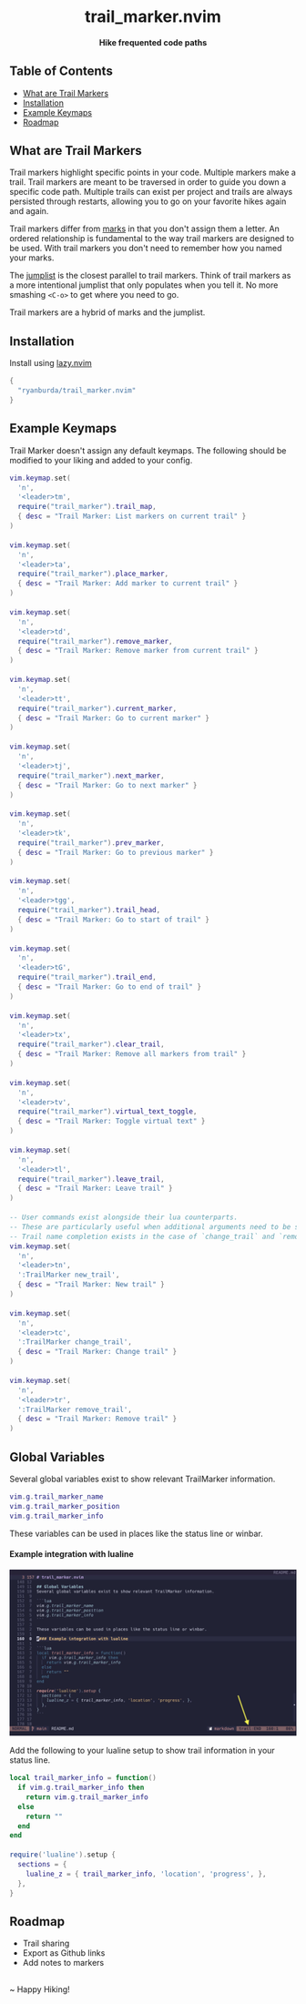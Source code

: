 <div align="center">

# trail_marker.nvim
#### Hike frequented code paths

</div>

## Table of Contents
* [What are Trail Markers](#what-are-trail-markers)
* [Installation](#installation)
* [Example Keymaps](#example-keymaps)
* [Roadmap](#roadmap)


## What are Trail Markers
Trail markers highlight specific points in your code. Multiple markers make a trail. Trail markers are meant
to be traversed in order to guide you down a specific code path. Multiple trails can exist per project and
trails are always persisted through restarts, allowing you to go on your favorite hikes again and again.

Trail markers differ from [marks](https://neovim.io/doc/user/motion.html#mark-motions) in that you don't assign them
a letter. An ordered relationship is fundamental to the way trail markers are designed to be used. With trail
markers you don't need to remember how you named your marks.

The [jumplist](https://neovim.io/doc/user/motion.html#jump-motions) is the closest parallel to trail markers. Think of
trail markers as a more intentional jumplist that only populates when you tell it. No more smashing `<C-o>` to get
where you need to go.

Trail markers are a hybrid of marks and the jumplist.

## Installation

Install using [lazy.nvim](https://github.com/folke/lazy.nvim)

```lua
{
  "ryanburda/trail_marker.nvim"
}
```


## Example Keymaps

Trail Marker doesn't assign any default keymaps. The following should be modified to your liking and added to
your config.

```lua
vim.keymap.set(
  'n',
  '<leader>tm',
  require("trail_marker").trail_map,
  { desc = "Trail Marker: List markers on current trail" }
)

vim.keymap.set(
  'n',
  '<leader>ta',
  require("trail_marker").place_marker,
  { desc = "Trail Marker: Add marker to current trail" }
)

vim.keymap.set(
  'n',
  '<leader>td',
  require("trail_marker").remove_marker,
  { desc = "Trail Marker: Remove marker from current trail" }
)

vim.keymap.set(
  'n',
  '<leader>tt',
  require("trail_marker").current_marker,
  { desc = "Trail Marker: Go to current marker" }
)

vim.keymap.set(
  'n',
  '<leader>tj',
  require("trail_marker").next_marker,
  { desc = "Trail Marker: Go to next marker" }
)

vim.keymap.set(
  'n',
  '<leader>tk',
  require("trail_marker").prev_marker,
  { desc = "Trail Marker: Go to previous marker" }
)

vim.keymap.set(
  'n',
  '<leader>tgg',
  require("trail_marker").trail_head,
  { desc = "Trail Marker: Go to start of trail" }
)

vim.keymap.set(
  'n',
  '<leader>tG',
  require("trail_marker").trail_end,
  { desc = "Trail Marker: Go to end of trail" }
)

vim.keymap.set(
  'n',
  '<leader>tx',
  require("trail_marker").clear_trail,
  { desc = "Trail Marker: Remove all markers from trail" }
)

vim.keymap.set(
  'n',
  '<leader>tv',
  require("trail_marker").virtual_text_toggle,
  { desc = "Trail Marker: Toggle virtual text" }
)

vim.keymap.set(
  'n',
  '<leader>tl',
  require("trail_marker").leave_trail,
  { desc = "Trail Marker: Leave trail" }
)

-- User commands exist alongside their lua counterparts.
-- These are particularly useful when additional arguments need to be specified.
-- Trail name completion exists in the case of `change_trail` and `remove_trail`.
vim.keymap.set(
  'n',
  '<leader>tn',
  ':TrailMarker new_trail',
  { desc = "Trail Marker: New trail" }
)

vim.keymap.set(
  'n',
  '<leader>tc',
  ':TrailMarker change_trail',
  { desc = "Trail Marker: Change trail" }
)

vim.keymap.set(
  'n',
  '<leader>tr',
  ':TrailMarker remove_trail',
  { desc = "Trail Marker: Remove trail" }
)
```

## Global Variables
Several global variables exist to show relevant TrailMarker information.

```lua
vim.g.trail_marker_name
vim.g.trail_marker_position
vim.g.trail_marker_info
```

These variables can be used in places like the status line or winbar.

#### Example integration with lualine

![lualine integration](./docs/assets/lualine_integraion.jpg)

Add the following to your lualine setup to show trail information in your status line.

```lua
local trail_marker_info = function()
  if vim.g.trail_marker_info then
    return vim.g.trail_marker_info
  else
    return ""
  end
end

require('lualine').setup {
  sections = {
    lualine_z = { trail_marker_info, 'location', 'progress', },
  },
}
```


## Roadmap
- Trail sharing
- Export as Github links
- Add notes to markers


##
~ Happy Hiking!
